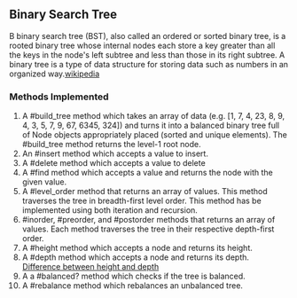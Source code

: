 ## Binary Search Tree

B binary search tree (BST), also called an ordered or sorted binary tree, is a rooted binary tree whose internal nodes each store a key greater than all the keys in the node's left subtree and less than those in its right subtree. A binary tree is a type of data structure for storing data such as numbers in an organized way.[wikipedia](https://en.wikipedia.org/wiki/Binary_search_tree)

### Methods Implemented
1. A #build_tree method which takes an array of data (e.g. [1, 7, 4, 23, 8, 9, 4, 3, 5, 7, 9, 67, 6345, 324]) and turns it into a balanced binary tree full of Node objects appropriately placed (sorted and unique elements). The #build_tree method returns the level-1 root node.
2. An #insert method which accepts a value to insert.
3. A #delete method which accepts a value to delete
4. A #find method which accepts a value and returns the node with the given value.
5. A #level_order method that returns an array of values. This method traverses the tree in breadth-first level order. This method has be implemented using both iteration and recursion.
6. #inorder, #preorder, and #postorder methods that returns an array of values. Each method traverses the tree in their respective depth-first order.
7. A #height method which accepts a node and returns its height.
8. A #depth method which accepts a node and returns its depth. [Difference between height and depth](https://stackoverflow.com/questions/2603692/what-is-the-difference-between-tree-depth-and-height#:~:text=The%20depth%20of%20a%20node,have%20a%20height%20of%200.)
9. A a #balanced? method which checks if the tree is balanced.
10. A #rebalance method which rebalances an unbalanced tree.
